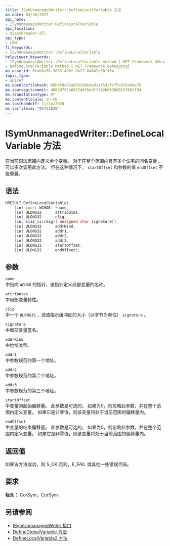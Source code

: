 ```yaml
---
title: ISymUnmanagedWriter::DefineLocalVariable 方法
ms.date: 03/30/2017
api_name:
- ISymUnmanagedWriter.DefineLocalVariable
api_location:
- diasymreader.dll
api_type:
- COM
f1_keywords:
- ISymUnmanagedWriter::DefineLocalVariable
helpviewer_keywords:
- ISymUnmanagedWriter::DefineLocalVariable method [.NET Framework debugging]
- DefineLocalVariable method [.NET Framework debugging]
ms.assetid: 6fab8a58-3883-490f-8b27-64042c90f104
topic_type:
- apiref
ms.openlocfilehash: b8b9f8e63a0b52dde0e814f53cfc75e6f6d48e78
ms.sourcegitcommit: d8020797a6657d0fbbdff362b80300815f682f94
ms.translationtype: MT
ms.contentlocale: zh-CN
ms.lasthandoff: 11/24/2020
ms.locfileid: "95723020"
---
```

# <a name="isymunmanagedwriterdefinelocalvariable-method"></a>ISymUnmanagedWriter::DefineLocalVariable 方法

在当前词法范围内定义单个变量。 对于在整个范围内具有多个住宅的同名变量，可以多次调用此方法。 但在这种情况下， `startOffset` 和参数的值 `endOffset` 不能重叠。  
  
## <a name="syntax"></a>语法  
  
```cpp  
HRESULT DefineLocalVariable(  
    [in] const WCHAR  *name,  
    [in] ULONG32      attributes,  
    [in] ULONG32      cSig,  
    [in, size_is(cSig)] unsigned char signature[],  
    [in] ULONG32      addrKind,  
    [in] ULONG32      addr1,  
    [in] ULONG32      addr2,  
    [in] ULONG32      addr3,  
    [in] ULONG32      startOffset,  
    [in] ULONG32      endOffset);  
```  
  
## <a name="parameters"></a>参数  

 `name`  
 中指向 `WCHAR` 的指针，该指针定义局部变量的名称。  
  
 `attributes`  
 中局部变量特性。  
  
 `cSig`  
 中一个 `ULONG32` ，该值指示缓冲区的大小（以字节为单位） `signature` 。  
  
 `signature`  
 中局部变量签名。  
  
 `addrKind`  
 中地址类型。  
  
 `addr1`  
 中参数规范的第一个地址。  
  
 `addr2`  
 中参数规范的第二个地址。  
  
 `addr3`  
 中参数规范的第三个地址。  
  
 `startOffset`  
 中变量的起始偏移量。 此参数是可选的。 如果为0，则忽略此参数，并在整个范围内定义变量。 如果它是非零值，则该变量将处于当前范围的偏移量内。  
  
 `endOffset`  
 中变量的结束偏移量。 此参数是可选的。 如果为0，则忽略此参数，并在整个范围内定义变量。 如果它是非零值，则该变量将处于当前范围的偏移量内。  
  
## <a name="return-value"></a>返回值  

 如果该方法成功，则 S_OK;否则，E_FAIL 或其他一些错误代码。  
  
## <a name="requirements"></a>要求  

 **标头：** CorSym，CorSym  
  
## <a name="see-also"></a>另请参阅

- [ISymUnmanagedWriter 接口](isymunmanagedwriter-interface.md)
- [DefineGlobalVariable 方法](isymunmanagedwriter-defineglobalvariable-method.md)
- [DefineLocalVariable2 方法](isymunmanagedwriter2-definelocalvariable2-method.md)
